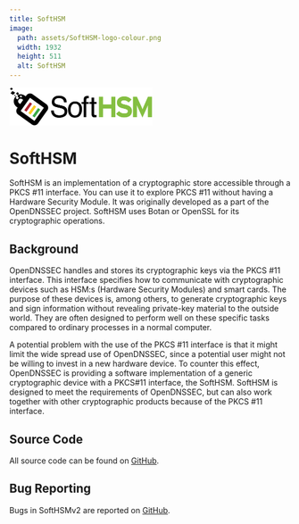 ```yaml
---
title: SoftHSM
image:
  path: assets/SoftHSM-logo-colour.png
  width: 1932
  height: 511
  alt: SoftHSM
---
```


<img src="assets/SoftHSM-logo-colour.png" width="256">

# SoftHSM

SoftHSM is an implementation of a cryptographic store accessible through a PKCS #11 interface. You can use it to explore PKCS #11 without having a Hardware Security Module. It was originally developed as a part of the OpenDNSSEC project. SoftHSM uses Botan or OpenSSL for its cryptographic operations.

## Background

OpenDNSSEC handles and stores its cryptographic keys via the PKCS #11 interface. This interface specifies how to communicate with cryptographic devices such as HSM:s (Hardware Security Modules) and smart cards. The purpose of these devices is, among others, to generate cryptographic keys and sign information without revealing private-key material to the outside world. They are often designed to perform well on these specific tasks compared to ordinary processes in a normal computer.

A potential problem with the use of the PKCS #11 interface is that it might limit the wide spread use of OpenDNSSEC, since a potential user might not be willing to invest in a new hardware device. To counter this effect, OpenDNSSEC is providing a software implementation of a generic cryptographic device with a PKCS#11 interface, the SoftHSM. SoftHSM is designed to meet the requirements of OpenDNSSEC, but can also work together with other cryptographic products because of the PKCS #11 interface.

## Source Code

All source code can be found on [GitHub](https://github.com/softhsm).

## Bug Reporting

Bugs in SoftHSMv2 are reported on [GitHub](https://github.com/softhsm/SoftHSMv2/issues).
